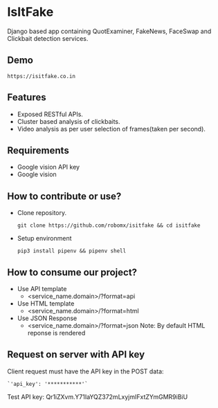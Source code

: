 # IsItFake

Django based app containing QuotExaminer, FakeNews, FaceSwap and Clickbait detection services.

## Demo

    https://isitfake.co.in

## Features
* Exposed RESTful APIs.
* Cluster based analysis of clickbaits.
* Video analysis as per user selection of frames(taken per second).


## Requirements

* Google vision API key
* Google vision

## How to contribute or use?
* Clone repository.

    `git clone https://github.com/robomx/isitfake && cd isitfake`
* Setup environment

    `pip3 install pipenv && pipenv shell`


## How to consume our project?
* Use API template
    * <service_name.domain>/?format=api
* Use HTML template
    * <service_name.domain>/?format=html
* Use JSON Response
    * <service_name.domain>/?format=json
Note: By default HTML reponse is rendered


## Request on server with API key
Client request must have the API key in the POST data:

    `'api_key': '***********'`
Test API key: Qr1iZXvm.Y71IaYQZ372mLxyjmIFxtZYmGMR9iBiU
